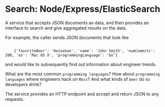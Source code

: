Search: Node/Express/ElasticSearch
==================================

A service that accepts JSON documents as data, and then provides an interface to search
and give aggregated results on the data.

For example, the caller sends JSON documents that look like

<code>
    {'favoriteBeer': 'Heineken', 'name': 'John Smith', 'numCommits': 200, 'os': 'Mac OS X', 'programmingLanguage': 'Go’}
</code>

and would like to subsequently find out information about engineer trends.

What are the most common `programming languages`?
How about `programming languages` where engineers hack on `Macs`?
And what kinds of `beer` do `Go` developers drink?

The service provides an HTTP endpoint and accept and return JSON to any requests.